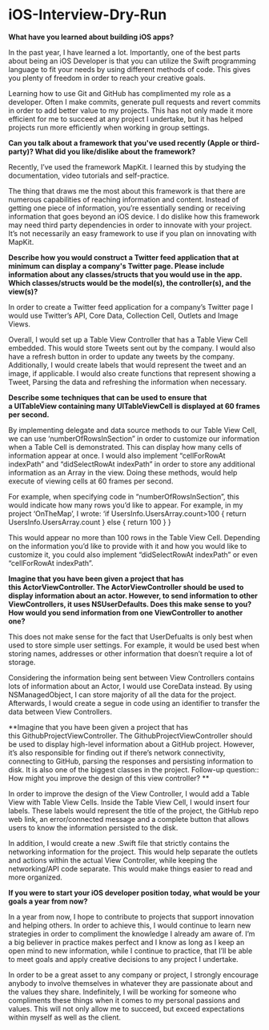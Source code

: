 # iOS-Interview-Dry-Run

**What have you learned about building iOS apps?**

In the past year, I have learned a lot. Importantly, one of the best parts about being an iOS Developer is that you can utilize the Swift programming language to fit your needs by using different methods of code. This gives you plenty of freedom in order to reach your creative goals. 

Learning how to use Git and GitHub has complimented my role as a developer. Often I make commits, generate pull requests and revert commits in order to add better value to my projects. This has not only made it more efficient for me to succeed at any project I undertake, but it has helped projects run more efficiently when working in group settings.

**Can you talk about a framework that you've used recently (Apple or third-party)? What did you like/dislike about the framework?**

Recently, I’ve used the framework MapKit. I learned this by studying the documentation, video tutorials and self-practice. 

The thing that draws me the most about this framework is that there are numerous capabilities of reaching information and content. Instead of getting one piece of information, you’re essentially sending or receiving information that goes beyond an iOS device. I do dislike how this framework may need third party dependencies in order to innovate with your project. It’s not necessarily an easy framework to use if you plan on innovating with MapKit.

**Describe how you would construct a Twitter feed application that at minimum can display a company's Twitter page. Please include information about any classes/structs that you would use in the app. Which classes/structs would be the model(s), the controller(s), and the view(s)?**

In order to create a Twitter feed application for a company’s Twitter page I would use Twitter’s API, Core Data, Collection Cell, Outlets and Image Views. 

Overall, I would set up a Table View Controller that has a Table View Cell embedded. This would store Tweets sent out by the company. I would also have a refresh button in order to update any tweets by the company. Additionally, I would create labels that would represent the tweet and an image, if applicable. I would also create functions that represent showing a Tweet, Parsing the data and refreshing the information when necessary. 

**Describe some techniques that can be used to ensure that a UITableView containing many UITableViewCell is displayed at 60 frames per second.**

By implementing delegate and data source methods to our Table View Cell, we can use ‘numberOfRowsInSection” in order to customize our information when a Table Cell is demonstrated. This can display how many cells of information appear at once. I would also implement “cellForRowAt indexPath” and “didSelectRowAt indexPath” in order to store any additional information as an Array in the view. Doing these methods, would help execute of viewing cells at 60 frames per second. 

For example, when specifying code in “numberOfRowsInSection”, this would indicate how many rows you’d like to appear. For example, in my project ‘OnTheMap’, I wrote: 
‘if UsersInfo.UsersArray.count>100 {
return UsersInfo.UsersArray.count
}
else {
return 100
}
}

This would appear no more than 100 rows in the Table View Cell. Depending on the information you’d like to provide with it and how you would like to customize it, you could also implement “didSelectRowAt indexPath” or even “cellForRowAt indexPath”.  

**Imagine that you have been given a project that has this ActorViewController. The ActorViewController should be used to display information about an actor. However, to send information to other ViewControllers, it uses NSUserDefaults. Does this make sense to you? How would you send information from one ViewController to another one?**

This does not make sense for the fact that UserDefualts is only best when used to store simple user settings. For example, it would be used best when storing names, addresses or other information that doesn’t require a lot of storage. 

Considering the information being sent between View Controllers contains lots of information about an Actor, I would use CoreData instead. By using NSManagedObject, I can store majority of all the data for the project. Afterwards, I would create a segue in code using an identifier to transfer the data between View Controllers.  

**Imagine that you have been given a project that has this GithubProjectViewController. The GithubProjectViewController should be used to display high-level information about a GitHub project. However, it’s also responsible for finding out if there’s network connectivity, connecting to GitHub, parsing the responses and persisting information to disk. It is also one of the biggest classes in the project. Follow-up question:: How might you improve the design of this view controller? **

In order to improve the design of the View Controller, I would add a Table View with Table View Cells. Inside the Table View Cell, I would insert four labels. These labels would represent the title of the project, the GitHub repo web link, an error/connected message and a complete button that allows users to know the information persisted to the disk. 

In addition, I would create a new .Swift file that strictly contains the networking information for the project. This would help separate the outlets and actions within the actual View Controller, while keeping the networking/API code separate. This would make things easier to read and more organized. 

**If you were to start your iOS developer position today, what would be your goals a year from now?**

In a year from now, I hope to contribute to projects that support innovation and helping others. In order to achieve this, I would continue to learn new strategies in order to compliment the knowledge I already am aware of. I’m a big believer in practice makes perfect and I know as long as I keep an open mind to new information, while I continue to practice, that I’ll be able to meet goals and apply creative decisions to any project I undertake. 

In order to be a great asset to any company or project, I strongly encourage anybody to involve themselves in whatever they are passionate about and the values they share. Indefinitely, I will be working for someone who compliments these things when it comes to my personal passions and values. This will not only allow me to succeed, but exceed expectations within myself as well as the client. 






